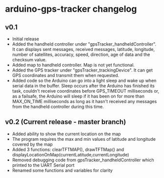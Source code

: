 # arduino-gps-tracker changelog
## v0.1
* Initial release
* Added the handheld controller under "gpsTracker_handheldController". It can displays sent messages, received messages, latitude, longitude, number of satellites, accuracy, speed, direction, age of data and the checksum value.
* Added map to handheld controller. Map is not yet functional.
* Added the GPS tracker under "gpsTracker_trackingDevice". It can get GPS coordinates and transmit them when requested.
* Added code so the Arduino can go into a light sleep and wake up when serial data in the buffer. Sleep occurs after the Arduino has finished its task, couldn't receive coordinates before GPS_TIMEOUT milliseconds or, as a failsafe, the Arduino will sleep if it has been on for more than MAX_ON_TIME milliseconds as long as it hasn't received any messages from the handheld controller during this time.

## v0.2 (Current release - master branch)
* Added ability to show the current location on the map
* The program requires the max and min values of latitude and longitude covered by the map
* Added 3 functions: clearTFTMAP(), drawTFTMap() and displayLocationOnMap(currentLatitude,currentLongitude)
* Removed debugging code from gpsTracker_handheldController which printed to the UART Serial port
* Renamed some functions and variables for clarity

